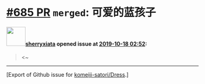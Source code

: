# [\#685 PR](https://github.com/komeiji-satori/Dress/pull/685) `merged`: 可爱的蓝孩子

#### <img src="https://avatars.githubusercontent.com/u/45096866?u=5fdbf0a9783072eb78ff3c1a72bdf29a7212bfae&v=4" width="50">[sherryxiata](https://github.com/sherryxiata) opened issue at [2019-10-18 02:52](https://github.com/komeiji-satori/Dress/pull/685):

><~




-------------------------------------------------------------------------------



[Export of Github issue for [komeiji-satori/Dress](https://github.com/komeiji-satori/Dress).]
